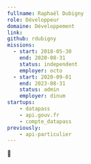 ```yaml
---
fullname: Raphaël Dubigny
role: Développeur
domaine: Développement
link:
github: rdubigny
missions:
  - start: 2018-05-30
    end: 2020-08-31
    status: independent
    employer: octo
  - start: 2020-09-01
    end: 2023-08-31
    status: admin
    employer: dinum
startups:
    - datapass
    - api.gouv.fr
    - compte_datapass
previously:
    - api-particulier
---
```

🤯

